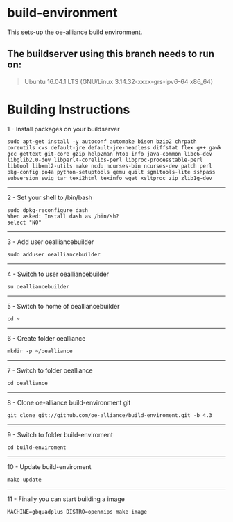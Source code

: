 build-environment
=================

This sets-up the oe-alliance build environment.



## The buildserver using this branch needs to run on: ##

> Ubuntu 16.04.1 LTS (GNU/Linux 3.14.32-xxxx-grs-ipv6-64 x86_64)


# Building Instructions #

1 - Install packages on your buildserver

    sudo apt-get install -y autoconf automake bison bzip2 chrpath coreutils cvs default-jre default-jre-headless diffstat flex g++ gawk gcc gettext git-core gzip help2man htop info java-common libc6-dev libglib2.0-dev libperl4-corelibs-perl libproc-processtable-perl libtool libxml2-utils make ncdu ncurses-bin ncurses-dev patch perl pkg-config po4a python-setuptools qemu quilt sgmltools-lite sshpass subversion swig tar texi2html texinfo wget xsltproc zip zlib1g-dev

----------
2 - Set your shell to /bin/bash

    sudo dpkg-reconfigure dash
    When asked: Install dash as /bin/sh?
    select "NO"

----------
3 - Add user oealliancebuilder

    sudo adduser oealliancebuilder

----------
4 - Switch to user oealliancebuilder

    su oealliancebuilder

----------
5 - Switch to home of oealliancebuilder

    cd ~

----------
6 - Create folder oealliance

    mkdir -p ~/oealliance

----------
7 - Switch to folder oealliance

    cd oealliance

----------
8 - Clone oe-alliance build-environment git

    git clone git://github.com/oe-alliance/build-enviroment.git -b 4.3

----------
9 - Switch to folder build-enviroment

    cd build-enviroment

----------
10 - Update build-enviroment

    make update

----------
11 - Finally you can start building a image

    MACHINE=gbquadplus DISTRO=openmips make image
